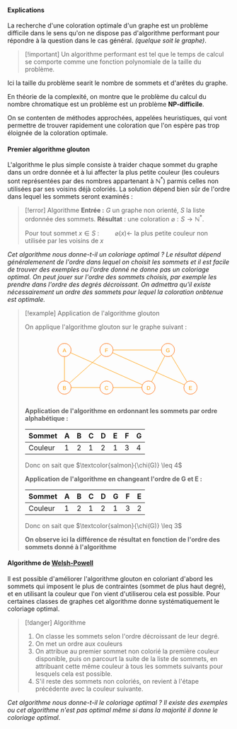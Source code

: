 #### Explications

La recherche d'une coloration optimale d'un graphe est un problème difficile dans le sens qu'on ne dispose pas d'algorithme performant pour répondre à la question dans le cas général. *(quelque soit le graphe)*. 

>[!important] Un algorithme performant est tel que le temps de calcul se comporte comme une fonction polynomiale de la taille du problème.

Ici la taille du problème searit le nombre de sommets et d'arêtes du graphe.

En théorie de la complexité, on montre que le problème du calcul du nombre chromatique est un problème est un problème **NP-difficile**.

On se contenten de méthodes approchées, appelées heuristiques, qui vont permettre de trouver rapidement une coloration que l'on espère pas trop éloignée de la coloration optimale.

#### Premier algorithme glouton

L'algorithme le plus simple consiste à traider chaque sommet du graphe dans un ordre donnée et à lui affecter la plus petite couleur (les couleurs sont représentées par des nombres appartenant à $\mathbb{N}^*$) parmis celles non utilisées par ses voisins déjà coloriés. La solution dépend bien sûr de l'ordre dans lequel les sommets seront examinés : 

>[!error] Algorithme 
>**Entrée :** $G$ un graphe non orienté, $S$ la liste ordonnée des sommets.
>**Résultat** : une coloration $\varnothing : S \rightarrow \mathbb{N}^*$.
>
>Pour tout sommet $x \in S$ :
>$\qquad \varnothing(x) \leftarrow$ la plus petite couleur non utilisée par les voisins de $x$ 	

*Cet algorithme nous donne-t-il un coloriage optimal ? Le résultat dépend généralemenent de l'ordre dans lequel on choisit les sommets et il est facile de trouver des exemples ou l'ordre donné ne donne pas un coloriage optimal. On peut jouer sur l'ordre des sommets choisis, par exemple les prendre dans l'ordre des degrés décroissant. On admettra qu'il existe nécessairement un ordre des sommets pour lequel la coloration onbtenue est optimale.*


>[!example] Application de l'algorithme glouton 
>
>On applique l'algorithme glouton sur le graphe suivant : 
>
><center><?xml version="1.0" encoding="UTF-8"?><svg xmlns="http://www.w3.org/2000/svg" xmlns:xlink="http://www.w3.org/1999/xlink" fill-opacity="1" color-rendering="auto" color-interpolation="auto" text-rendering="auto" stroke="black" stroke-linecap="square" width="345" stroke-miterlimit="10" shape-rendering="auto" stroke-opacity="1" fill="black" stroke-dasharray="none" font-weight="normal" stroke-width="1" height="145" font-family="'Dialog'" font-style="normal" stroke-linejoin="miter" font-size="12px" stroke-dashoffset="0" image-rendering="auto">  <!--Generated by ySVG 2.6-->  <defs id="genericDefs"/>  <g>    <defs id="defs1">      <clipPath clipPathUnits="userSpaceOnUse" id="clipPath1">        <path d="M0 0 L345 0 L345 145 L0 145 L0 0 Z"/>      </clipPath>      <clipPath clipPathUnits="userSpaceOnUse" id="clipPath2">        <path d="M415 235 L760 235 L760 380 L415 380 L415 235 Z"/>      </clipPath>    </defs>    <g stroke-linecap="butt" transform="matrix(1,0,0,1,-415,-235)" fill="rgb(255,102,0)" text-rendering="geometricPrecision" shape-rendering="geometricPrecision" stroke="rgb(255,102,0)" stroke-miterlimit="1.45">      <circle fill="none" r="15" clip-path="url(#clipPath2)" cx="445" cy="265"/>    </g>    <g stroke-linecap="butt" transform="matrix(1,0,0,1,-415,-235)" fill="rgb(255,153,0)" text-rendering="geometricPrecision" font-family="sans-serif" shape-rendering="geometricPrecision" stroke="rgb(255,153,0)" stroke-miterlimit="1.45">      <text x="440.998" xml:space="preserve" y="269.7139" clip-path="url(#clipPath2)" stroke="none">A</text>      <circle fill="none" r="15" clip-path="url(#clipPath2)" cx="445" cy="350" stroke="rgb(255,102,0)"/>      <text x="440.998" xml:space="preserve" y="354.7139" clip-path="url(#clipPath2)" stroke="none">B</text>      <circle fill="none" r="15" clip-path="url(#clipPath2)" cx="540" cy="350" stroke="rgb(255,102,0)"/>      <text x="535.667" xml:space="preserve" y="354.7139" clip-path="url(#clipPath2)" stroke="none">C</text>      <circle fill="none" r="15" clip-path="url(#clipPath2)" cx="540" cy="265" stroke="rgb(255,102,0)"/>      <text x="536.335" xml:space="preserve" y="269.7139" clip-path="url(#clipPath2)" stroke="none">F</text>      <circle fill="none" r="15" clip-path="url(#clipPath2)" cx="679" cy="265" stroke="rgb(255,102,0)"/>      <text x="674.333" xml:space="preserve" y="269.7139" clip-path="url(#clipPath2)" stroke="none">G</text>      <circle fill="none" r="15" clip-path="url(#clipPath2)" cx="635" cy="350" stroke="rgb(255,102,0)"/>      <text x="630.667" xml:space="preserve" y="354.7139" clip-path="url(#clipPath2)" stroke="none">D</text>      <circle fill="none" r="15" clip-path="url(#clipPath2)" cx="730" cy="350" stroke="rgb(255,102,0)"/>      <text x="725.998" xml:space="preserve" y="354.7139" clip-path="url(#clipPath2)" stroke="none">E</text>      <path fill="none" d="M445 280 L445 335" clip-path="url(#clipPath2)"/>      <path fill="none" d="M460 350 L525 350" clip-path="url(#clipPath2)"/>      <path fill="none" d="M456.1786 339.9981 L528.8214 275.0019" clip-path="url(#clipPath2)"/>      <path fill="none" d="M555 265 L664 265" clip-path="url(#clipPath2)"/>      <path fill="none" d="M555 350 L620 350" clip-path="url(#clipPath2)"/>      <path fill="none" d="M641.8956 336.679 L672.1044 278.321" clip-path="url(#clipPath2)"/>      <path fill="none" d="M621.3077 343.8745 L458.6923 271.1255" clip-path="url(#clipPath2)"/>      <path fill="none" d="M553.6923 271.1255 L716.3077 343.8745" clip-path="url(#clipPath2)"/>      <path fill="none" d="M722.2826 337.1376 L686.7174 277.8624" clip-path="url(#clipPath2)"/>    </g>  </g></svg></center>
>
> **Application de l'algorithme en ordonnant les sommets par ordre alphabétique :**
> 
> | Sommet  | A   | B   | C   | D   | E   | F   | G   |
> | ------- | --- | --- | --- | --- | --- | --- | --- |
> | Couleur | 1   | 2   | 1   | 2   | 1   | 3   | 4   |
> 
> Donc on sait que $\textcolor{salmon}{\chi(G)} \leq 4$
 >
> **Application de l'algorithme en changeant l'ordre de G et E :**
> 
> 
> | Sommet  | A   | B   | C   | D   | G  | F   | E   |
> | ------- | --- | --- | --- | --- | --- | --- | --- |
> | Couleur | 1   | 2   | 1   | 2   | 1   | 3   | 2   |
> 
> Donc on sait que $\textcolor{salmon}{\chi(G)} \leq 3$
> 
> **On observe ici la différence de résultat en fonction de l'ordre des sommets donné à l'algorithme**

#### Algorithme de [Welsh-Powell](https://fr.wikipedia.org/wiki/Coloration_de_graphe)

Il est possible d'améliorer l'algorithme glouton en coloriant d'abord les sommets qui imposent le plus de contraintes (sommet de plus haut degré), et en utilisant la couleur que l'on vient d'utiliserou cela est possible. Pour certaines classes de graphes cet algorithme donne systématiquement le coloriage optimal.

>[!danger] Algorithme
>1. On classe les sommets selon l'ordre décroissant de leur degré.
>2. On met un ordre aux couleurs
>3. On attribue au premier sommet non colorié la première couleur disponible, puis on parcourt la suite de la liste de sommets, en attribuant cette même couleur à tous les sommets suivants pour lesquels cela est possible.
>4. S'il reste des sommets non coloriés, on revient à l'étape précédente avec la couleur suivante.

*Cet algorithme nous donne-t-il le coloriage optimal ? Il existe des exemples ou cet algorithme n'est pas optimal même si dans la majorité il donne le coloriage optimal*.